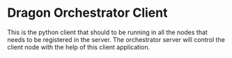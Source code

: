 # Dragon Orchestrator Client

This is the python client that should to be running in all the nodes that needs to
be registered in the server. The orchestrator server will control the client node
with the help of this client application.
